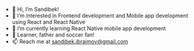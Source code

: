 - 👋 Hi, I’m Sandibek!
- 👀 I’m interested in Frontend development and Mobile app development using React and React Native
- 🌱 I’m currently learning React Native mobile app development
- 💞️ Learner, father and soccer fan!
- 📫 Reach me at sandibek.ibraimov@gmail.com

<!---
sandibekibraimov/sandibekibraimov is a ✨ special ✨ repository because its `README.md` (this file) appears on your GitHub profile.
You can click the Preview link to take a look at your changes.
--->
